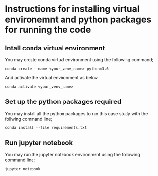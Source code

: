 # Instructions for installing virtual environemnt and python packages for running the code

## Intall conda virtual environment

You may create conda virtual environment using the following command;

`conda create --name <your_venv_name> python=3.6`

And activate the virtual environment as below.

`conda activate <your_venv_name>`


## Set up the python packages required
You may install all the python packages to run this case study with the follwing command line;

`conda install --file requirements.txt`

## Run jupyter notebook
You may run the jupyter notebook environment using the following command line;

`jupyter notebook`